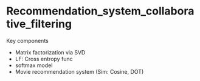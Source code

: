 # Recommendation_system_collaborative_filtering

Key components

- Matrix factorization via SVD
- LF: Cross entropy func
- softmax model
- Movie recommendation system (Sim: Cosine, DOT)
